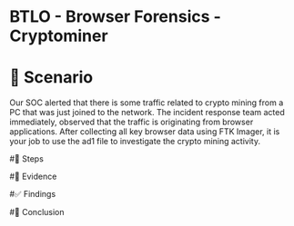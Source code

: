 # BTLO - Browser Forensics - Cryptominer

# 📝 Scenario
Our SOC alerted that there is some traffic related to crypto mining from a PC that was just joined to the network. 
The incident response team acted immediately, observed that the traffic is originating from browser applications. 
After collecting all key browser data using FTK Imager, it is your job to use the ad1 file to investigate the crypto mining activity.

#🔎 Steps

#📂 Evidence

#✅ Findings

#🚀 Conclusion



